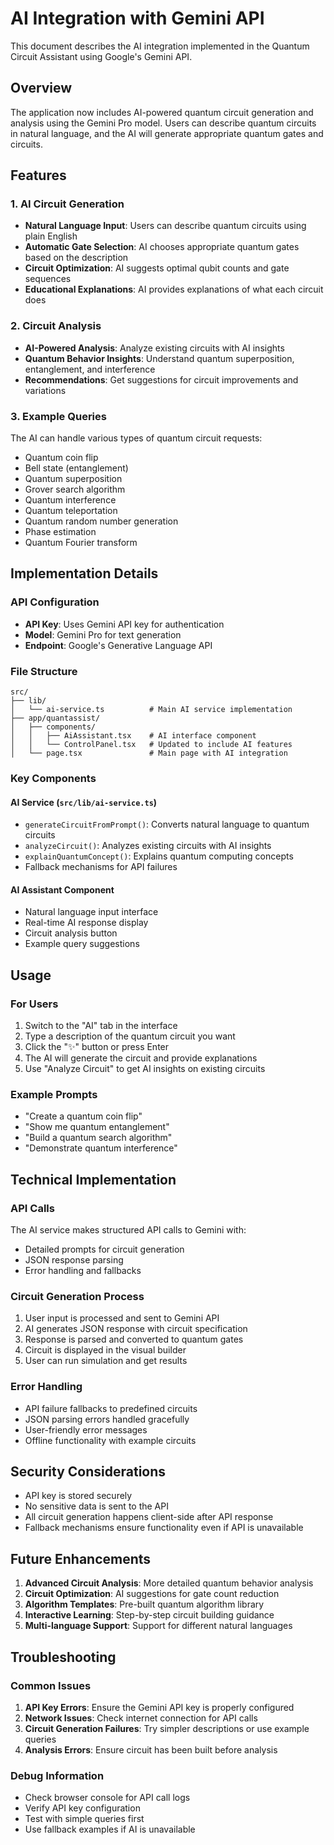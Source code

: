 # AI Integration with Gemini API

This document describes the AI integration implemented in the Quantum Circuit Assistant using Google's Gemini API.

## Overview

The application now includes AI-powered quantum circuit generation and analysis using the Gemini Pro model. Users can describe quantum circuits in natural language, and the AI will generate appropriate quantum gates and circuits.

## Features

### 1. AI Circuit Generation
- **Natural Language Input**: Users can describe quantum circuits using plain English
- **Automatic Gate Selection**: AI chooses appropriate quantum gates based on the description
- **Circuit Optimization**: AI suggests optimal qubit counts and gate sequences
- **Educational Explanations**: AI provides explanations of what each circuit does

### 2. Circuit Analysis
- **AI-Powered Analysis**: Analyze existing circuits with AI insights
- **Quantum Behavior Insights**: Understand quantum superposition, entanglement, and interference
- **Recommendations**: Get suggestions for circuit improvements and variations

### 3. Example Queries
The AI can handle various types of quantum circuit requests:
- Quantum coin flip
- Bell state (entanglement)
- Quantum superposition
- Grover search algorithm
- Quantum interference
- Quantum teleportation
- Quantum random number generation
- Phase estimation
- Quantum Fourier transform

## Implementation Details

### API Configuration
- **API Key**: Uses Gemini API key for authentication
- **Model**: Gemini Pro for text generation
- **Endpoint**: Google's Generative Language API

### File Structure
```
src/
├── lib/
│   └── ai-service.ts          # Main AI service implementation
├── app/quantassist/
│   ├── components/
│   │   ├── AiAssistant.tsx    # AI interface component
│   │   └── ControlPanel.tsx   # Updated to include AI features
│   └── page.tsx               # Main page with AI integration
```

### Key Components

#### AI Service (`src/lib/ai-service.ts`)
- `generateCircuitFromPrompt()`: Converts natural language to quantum circuits
- `analyzeCircuit()`: Analyzes existing circuits with AI insights
- `explainQuantumConcept()`: Explains quantum computing concepts
- Fallback mechanisms for API failures

#### AI Assistant Component
- Natural language input interface
- Real-time AI response display
- Circuit analysis button
- Example query suggestions

## Usage

### For Users
1. Switch to the "AI" tab in the interface
2. Type a description of the quantum circuit you want
3. Click the "✨" button or press Enter
4. The AI will generate the circuit and provide explanations
5. Use "Analyze Circuit" to get AI insights on existing circuits

### Example Prompts
- "Create a quantum coin flip"
- "Show me quantum entanglement"
- "Build a quantum search algorithm"
- "Demonstrate quantum interference"

## Technical Implementation

### API Calls
The AI service makes structured API calls to Gemini with:
- Detailed prompts for circuit generation
- JSON response parsing
- Error handling and fallbacks

### Circuit Generation Process
1. User input is processed and sent to Gemini API
2. AI generates JSON response with circuit specification
3. Response is parsed and converted to quantum gates
4. Circuit is displayed in the visual builder
5. User can run simulation and get results

### Error Handling
- API failure fallbacks to predefined circuits
- JSON parsing errors handled gracefully
- User-friendly error messages
- Offline functionality with example circuits

## Security Considerations

- API key is stored securely
- No sensitive data is sent to the API
- All circuit generation happens client-side after API response
- Fallback mechanisms ensure functionality even if API is unavailable

## Future Enhancements

1. **Advanced Circuit Analysis**: More detailed quantum behavior analysis
2. **Circuit Optimization**: AI suggestions for gate count reduction
3. **Algorithm Templates**: Pre-built quantum algorithm library
4. **Interactive Learning**: Step-by-step circuit building guidance
5. **Multi-language Support**: Support for different natural languages

## Troubleshooting

### Common Issues
1. **API Key Errors**: Ensure the Gemini API key is properly configured
2. **Network Issues**: Check internet connection for API calls
3. **Circuit Generation Failures**: Try simpler descriptions or use example queries
4. **Analysis Errors**: Ensure circuit has been built before analysis

### Debug Information
- Check browser console for API call logs
- Verify API key configuration
- Test with simple queries first
- Use fallback examples if AI is unavailable 
